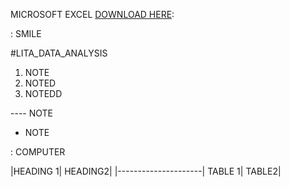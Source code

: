 MICROSOFT EXCEL [DOWNLOAD HERE](HTTPS://WWW.MICROSOFT.COM):

: SMILE

#LITA_DATA_ANALYSIS

1. NOTE
2. NOTED
3. NOTEDD

---- NOTE
-  NOTE

: COMPUTER


|HEADING 1| HEADING2|
|---------------------|
TABLE 1| TABLE2|
